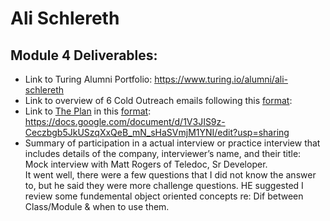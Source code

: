 # Ali Schlereth

## Module 4 Deliverables:

* Link to Turing Alumni Portfolio: https://www.turing.io/alumni/ali-schlereth
* Link to overview of 6 Cold Outreach emails following this [format](https://github.com/turingschool/professional_skills/blob/master/module_four/outreach_deliverable_guidelines.md): 
* Link to [The Plan](https://github.com/turingschool/backend-curriculum-site/blob/gh-pages/module4/projects/the-plan/index.md) in this [format](https://github.com/turingschool/backend-curriculum-site/blob/gh-pages/module4/projects/the-plan/template.markdown): https://docs.google.com/document/d/1V3JIS9z-Ceczbgb5JkUSzqXxQeB_mN_sHaSVmjM1YNI/edit?usp=sharing
* Summary of participation in a actual interview or practice interview that includes details of the company, interviewer’s name, and their title:   
Mock interview with Matt Rogers of Teledoc, Sr Developer.    
It went well, there were a few questions that I did not know the answer to, but he said they were more challenge questions. HE suggested I review some fundemental object oriented concepts re: Dif between Class/Module & when to use them. 
